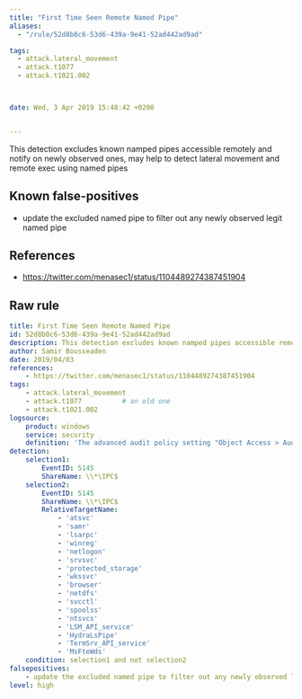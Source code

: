 ```yaml
---
title: "First Time Seen Remote Named Pipe"
aliases:
  - "/rule/52d8b0c6-53d6-439a-9e41-52ad442ad9ad"

tags:
  - attack.lateral_movement
  - attack.t1077
  - attack.t1021.002



date: Wed, 3 Apr 2019 15:48:42 +0200


---
```


This detection excludes known namped pipes accessible remotely and notify on newly observed ones, may help to detect lateral movement and remote exec using named pipes

<!--more-->


## Known false-positives

* update the excluded named pipe to filter out any newly observed legit named pipe



## References

* https://twitter.com/menasec1/status/1104489274387451904


## Raw rule
```yaml
title: First Time Seen Remote Named Pipe
id: 52d8b0c6-53d6-439a-9e41-52ad442ad9ad
description: This detection excludes known namped pipes accessible remotely and notify on newly observed ones, may help to detect lateral movement and remote exec using named pipes
author: Samir Bousseaden
date: 2019/04/03
references:
    - https://twitter.com/menasec1/status/1104489274387451904
tags:
    - attack.lateral_movement
    - attack.t1077          # an old one
    - attack.t1021.002
logsource:
    product: windows
    service: security
    definition: 'The advanced audit policy setting "Object Access > Audit Detailed File Share" must be configured for Success/Failure'
detection:
    selection1:
        EventID: 5145
        ShareName: \\*\IPC$
    selection2:
        EventID: 5145
        ShareName: \\*\IPC$
        RelativeTargetName:
            - 'atsvc'
            - 'samr'
            - 'lsarpc'
            - 'winreg'
            - 'netlogon'
            - 'srvsvc'
            - 'protected_storage'
            - 'wkssvc'
            - 'browser'
            - 'netdfs'
            - 'svcctl'
            - 'spoolss'
            - 'ntsvcs'
            - 'LSM_API_service'
            - 'HydraLsPipe'
            - 'TermSrv_API_service'
            - 'MsFteWds'
    condition: selection1 and not selection2
falsepositives:
    - update the excluded named pipe to filter out any newly observed legit named pipe
level: high

```
